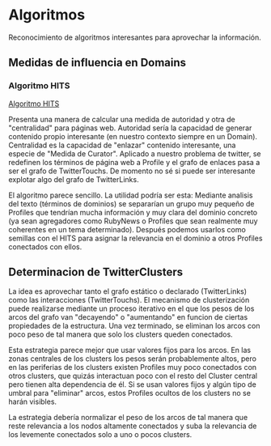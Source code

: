 # Algoritmos

Reconocimiento de algoritmos interesantes para aprovechar la información.

## Medidas de influencia en Domains

### Algoritmo HITS

[Algoritmo HITS](https://es.wikipedia.org/wiki/Algoritmo_HITS)

Presenta una manera de calcular una medida de autoridad y otra de "centralidad" para páginas web. 
Autoridad sería la capacidad de generar contenido propio interesante (en nuestro contexto siempre en un Domain).
Centralidad es la capacidad de "enlazar" contenido interesante, una especie de "Medida de Curator".
Aplicado a nuestro problema de twitter, se redefinen los términos de página web a Profile y el grafo de enlaces pasa a ser el grafo de TwitterTouchs. De momento no sé si puede ser interesante explotar algo del grafo de TwitterLinks.

El algoritmo parece sencillo.
La utilidad podría ser esta: Mediante analisis del texto (términos de dominios) se separarían un grupo muy pequeño de Profiles que tendrían mucha información y muy clara del dominio concreto (ya sean agregadores como RubyNews o Profiles que sean realmente muy coherentes en un tema determinado). Después podemos usarlos como semillas con el HITS para asignar la relevancia en el dominio a otros Profiles conectados con ellos.

## Determinacion de TwitterClusters

La idea es aprovechar tanto el grafo estático o declarado (TwitterLinks) como las interacciones (TwitterTouchs).
El mecanismo de clusterización puede realizarse mediante un proceso iterativo en el que los pesos de los arcos del grafo van "decayendo" o "aumentando" en funcion de ciertas propiedades de la estructura. Una vez terminado, se eliminan los arcos con poco peso de tal manera que solo los clusters queden conectados.

Esta estrategia parece mejor que usar valores fijos para los arcos. 
En las zonas centrales de los clusters los pesos serán probablemente altos, pero en las periferias de los clusters existen Profiles muy poco conectados con otros clusters, que quizás interactuan poco con el resto del Cluster central pero tienen alta dependencia de él.
Si se usan valores fijos y algún tipo de umbral para "eliminar" arcos, estos Profiles ocultos de los clusters no se harán visibles.

La estrategia debería normalizar el peso de los arcos de tal manera que reste relevancia a los nodos altamente conectados y suba la relevancia de los levemente conectados solo a uno o pocos clusters.